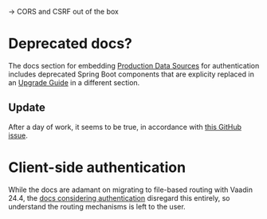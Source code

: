 -> CORS and CSRF out of the box


# Deprecated docs?
The docs section for embedding [Production Data Sources](https://vaadin.com/docs/latest/hilla/lit/guides/security/spring-login#appendix-production-data-sources) for authentication includes deprecated Spring Boot components that are explicity replaced in an [Upgrade Guide](https://vaadin.com/docs/latest/upgrading#deprecation) in a different section.

## Update
After a day of work, it seems to be true, in accordance with [this GitHub issue](https://github.com/vaadin/hilla/issues/2078).

# Client-side authentication
While the docs are adamant on migrating to file-based routing with Vaadin 24.4, the [docs considering authentication](https://vaadin.com/docs/latest/hilla/guides/security/spring-login#protect-hilla-views) disregard this entirely, so understand the routing mechanisms is left to the user.

